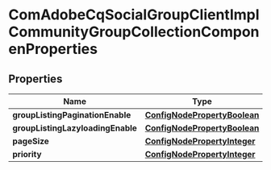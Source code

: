 
# ComAdobeCqSocialGroupClientImplCommunityGroupCollectionComponenProperties

## Properties
Name | Type | Description | Notes
------------ | ------------- | ------------- | -------------
**groupListingPaginationEnable** | [**ConfigNodePropertyBoolean**](ConfigNodePropertyBoolean.md) |  |  [optional]
**groupListingLazyloadingEnable** | [**ConfigNodePropertyBoolean**](ConfigNodePropertyBoolean.md) |  |  [optional]
**pageSize** | [**ConfigNodePropertyInteger**](ConfigNodePropertyInteger.md) |  |  [optional]
**priority** | [**ConfigNodePropertyInteger**](ConfigNodePropertyInteger.md) |  |  [optional]



